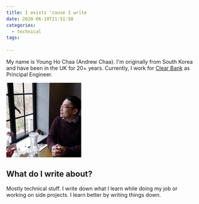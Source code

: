 ```yaml
---
title: I exists 'cause I write
date: 2020-06-10T21:51:58
categories:
  - technical
tags:
  
---
```



My name is Young Ho Chaa \(Andrew Chaa\). I'm originally from South Korea and have been in the UK for 20+ years. Currently, I work for [Clear Bank](https://www.clear.bank/) as Principal Engineer. 

![This is me posing for a picture in a country pub](/assets/image%20%289%29.png)

## What do I write about?

Mostly technical stuff. I write down what I learn while doing my job or working on side projects. I learn better by writing things down.



